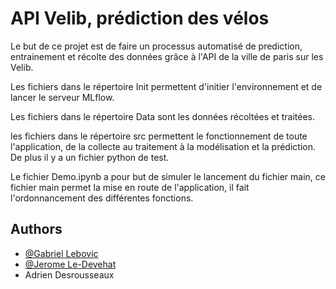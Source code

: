 
# API Velib, prédiction des vélos

Le but de ce projet est de faire un processus automatisé de prediction, entrainement et récolte des données grâce à l'API de la ville de paris sur les Velib.

Les fichiers dans le répertoire Init permettent d'initier l'environnement et de lancer le serveur MLflow.

Les fichiers dans le répertoire Data sont les données récoltées et traitées.

les fichiers dans le répertoire src permettent le fonctionnement de toute l'application, de la collecte au traitement à la modélisation et la prédiction. De plus il y a un fichier python de test.

Le fichier Demo.ipynb a pour but de simuler le lancement du fichier main, ce fichier main permet la mise en route de l'application, il fait l'ordonnancement des différentes fonctions.




## Authors

- [@Gabriel Lebovic](https://www.github.com/InfoFlower)
- [@Jerome Le-Devehat](https://github.com/jeromeldv)
- Adrien Desrousseaux

